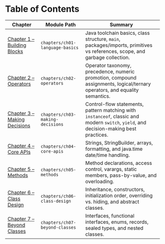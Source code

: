 # Table of Contents

| Chapter | Module Path | Summary |
| --- | --- | --- |
| [Chapter 1 – Building Blocks](chapters/ch01-language-basics/README.md) | `chapters/ch01-language-basics` | Java toolchain basics, class structure, `main`, packages/imports, primitives vs references, scope, and garbage collection. |
| [Chapter 2 – Operators](chapters/ch02-operators/README.md) | `chapters/ch02-operators` | Operator taxonomy, precedence, numeric promotion, compound assignments, logical/ternary operators, and equality semantics. |
| [Chapter 3 – Making Decisions](chapters/ch03-making-decisions/README.md) | `chapters/ch03-making-decisions` | Control-flow statements, pattern matching with `instanceof`, classic and modern `switch`, `yield`, and decision-making best practices. |
| [Chapter 4 – Core APIs](chapters/ch04-core-apis/README.md) | `chapters/ch04-core-apis` | Strings, StringBuilder, arrays, formatting, and java.time date/time handling. |
| [Chapter 5 – Methods](chapters/ch05-methods/README.md) | `chapters/ch05-methods` | Method declarations, access control, varargs, static members, pass-by-value, and overloading. |
| [Chapter 6 – Class Design](chapters/ch06-class-design/README.md) | `chapters/ch06-class-design` | Inheritance, constructors, initialization order, overriding vs. hiding, and abstract classes. |
| [Chapter 7 – Beyond Classes](chapters/ch07-beyond-classes/README.md) | `chapters/ch07-beyond-classes` | Interfaces, functional interfaces, enums, records, sealed types, and nested classes. |
